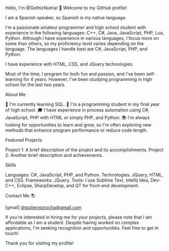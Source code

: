 Hello, I'm @GothicNutria! 👋
Welcome to my GitHub profile!

I am a Spanish speaker, so Spanish is my native language.

I'm a passionate amateur programmer and high school student with experience in the following languages: C++, C#, Java, JavaScript, PHP, Lua, Python. Although I have experience
in various languages, I focus more on some than others, so my proficiency level varies depending on the language. The languages I handle best are C#, JavaScript, PHP, and Python.

I have experience with HTML, CSS, and JQuery technologies.

Most of the time, I program for both fun and passion, and I've been self-learning for 4 years. However, I've been studying programming in high school for the last two years.

About Me

🌱 I'm currently learning SQL.
💼 I'm a programming student in my final year of high school.
🎓 I have experience in process automation using C#, JavaScript, PHP with HTML or simply PHP, and Python.
📚 I'm always looking for opportunities to learn and grow, so I'm often exploring new methods that enhance program performance or reduce code length.

Featured Projects

Project 1: A brief description of the project and its accomplishments.
Project 2: Another brief description and achievements.

Skills

Languages: C#, JavaScript, PHP, and Python.
Technologies: JQuery, HTML, and CSS.
Frameworks: JQuery.
Tools: I use Sublime Text, Intellij Idea, Dev-C++, Eclipse, SharpDevelop, and QT for front-end development.

Contact Me 🌎

[gmail] drgutierrezrocha@gmail.com

If you're interested in hiring me for your projects, please note that I am affordable as I am a student. Despite having worked on complex applications,
I'm seeking recognition and opportunities. Feel free to get in touch!

Thank you for visiting my profile!
